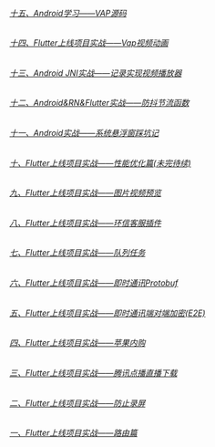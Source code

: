 ###### [十五、Android学习——VAP源码](https://github.com/qq326646683/tech-article/blob/master/flutter/Android学习——VAP源码.md)

###### [十四、Flutter上线项目实战——Vap视频动画](https://github.com/qq326646683/tech-article/blob/master/flutter/Flutter上线项目实战——Vap视频动画.md)

###### [十三、Android JNI实战——记录实现视频播放器](https://github.com/qq326646683/tech-article/blob/master/android/AndroidJNI实战——记录实现视频播放器.md)

###### [十二、Android&RN&Flutter实战——防抖节流函数](https://github.com/qq326646683/tech-article/blob/master/common/Android&RN&Flutter实战——防抖节流函数.md)

###### [十一、Android实战——系统悬浮窗踩坑记](https://github.com/qq326646683/tech-article/blob/master/android/Android实战——系统悬浮窗踩坑记.md)

###### [十、Flutter上线项目实战——性能优化篇(未完待续)](https://github.com/qq326646683/tech-article/blob/master/flutter/Flutter上线项目实战——性能优化篇(未完待续).md)

###### [九、Flutter上线项目实战——图片视频预览](https://github.com/qq326646683/tech-article/blob/master/flutter/Flutter上线项目实战——图片视频预览.md)

###### [八、Flutter上线项目实战——环信客服插件](https://github.com/qq326646683/tech-article/blob/master/flutter/Flutter%E4%B8%8A%E7%BA%BF%E9%A1%B9%E7%9B%AE%E5%AE%9E%E6%88%98%E2%80%94%E2%80%94%E7%8E%AF%E4%BF%A1%E5%AE%A2%E6%9C%8D%E6%8F%92%E4%BB%B6.md)

###### [七、Flutter上线项目实战——队列任务](https://github.com/qq326646683/tech-article/blob/master/flutter/Flutter%E4%B8%8A%E7%BA%BF%E9%A1%B9%E7%9B%AE%E5%AE%9E%E6%88%98%E2%80%94%E2%80%94%E9%98%9F%E5%88%97%E4%BB%BB%E5%8A%A1.md)

###### [六、Flutter上线项目实战——即时通讯Protobuf](https://github.com/qq326646683/tech-article/blob/master/flutter/Flutter%E4%B8%8A%E7%BA%BF%E9%A1%B9%E7%9B%AE%E5%AE%9E%E6%88%98%E2%80%94%E2%80%94%E5%8D%B3%E6%97%B6%E9%80%9A%E8%AE%AFProtobuf.md)

###### [五、Flutter上线项目实战——即时通讯端对端加密(E2E)](https://github.com/qq326646683/tech-article/blob/master/flutter/Flutter%E4%B8%8A%E7%BA%BF%E9%A1%B9%E7%9B%AE%E5%AE%9E%E6%88%98%E2%80%94%E2%80%94%E5%8D%B3%E6%97%B6%E9%80%9A%E8%AE%AF%E7%AB%AF%E5%AF%B9%E7%AB%AF%E5%8A%A0%E5%AF%86(E2E).md)

###### [四、Flutter上线项目实战——苹果内购](https://github.com/qq326646683/tech-article/blob/master/flutter/Flutter%E4%B8%8A%E7%BA%BF%E9%A1%B9%E7%9B%AE%E5%AE%9E%E6%88%98%E2%80%94%E2%80%94%E8%8B%B9%E6%9E%9C%E5%86%85%E8%B4%AD.md)

###### [三、Flutter上线项目实战——腾讯点播直播下载](https://github.com/qq326646683/tech-article/blob/master/flutter/Flutter%E4%B8%8A%E7%BA%BF%E9%A1%B9%E7%9B%AE%E5%AE%9E%E6%88%98%E2%80%94%E2%80%94%E8%85%BE%E8%AE%AF%E7%82%B9%E6%92%AD%E7%9B%B4%E6%92%AD%E4%B8%8B%E8%BD%BD.md)

###### [二、Flutter上线项目实战——防止录屏](https://github.com/qq326646683/tech-article/blob/master/flutter/Flutter%E4%B8%8A%E7%BA%BF%E9%A1%B9%E7%9B%AE%E5%AE%9E%E6%88%98%E2%80%94%E2%80%94%E9%98%B2%E6%AD%A2%E5%BD%95%E5%B1%8F.md)

###### [一、Flutter上线项目实战——路由篇](https://github.com/qq326646683/tech-article/blob/master/flutter/Flutter%E4%B8%8A%E7%BA%BF%E9%A1%B9%E7%9B%AE%E5%AE%9E%E6%88%98%E2%80%94%E2%80%94%E8%B7%AF%E7%94%B1%E7%AF%87.md)